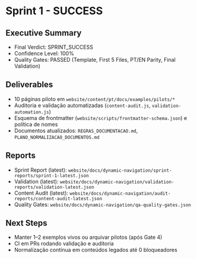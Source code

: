 # Sprint 1 - SUCCESS

## Executive Summary
- Final Verdict: SPRINT_SUCCESS
- Confidence Level: 100%
- Quality Gates: PASSED (Template, First 5 Files, PT/EN Parity, Final Validation)

## Deliverables
- 10 páginas piloto em `website/content/pt/docs/examples/pilots/*`
- Auditoria e validação automatizadas (`content-audit.js`, `validation-automation.js`)
- Esquema de frontmatter (`website/scripts/frontmatter-schema.json`) e política de nomes
- Documentos atualizados: `REGRAS_DOCUMENTACAO.md`, `PLANO_NORMALIZACAO_DOCUMENTOS.md`

## Reports
- Sprint Report (latest): `website/docs/dynamic-navigation/sprint-reports/sprint-1-latest.json`
- Validation (latest): `website/docs/dynamic-navigation/validation-reports/validation-latest.json`
- Content Audit (latest): `website/docs/dynamic-navigation/audit-reports/content-audit-latest.json`
- Quality Gates: `website/docs/dynamic-navigation/qa-quality-gates.json`

## Next Steps
- Manter 1–2 exemplos vivos ou arquivar pilotos (após Gate 4)
- CI em PRs rodando validação e auditoria
- Normalização contínua em conteúdos legados até 0 bloqueadores